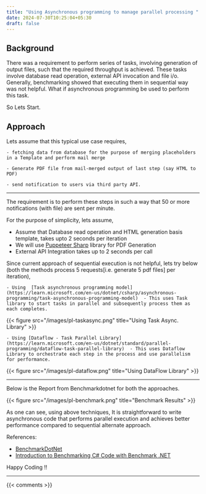 ```yaml
---
title: "Using Asynchronous programming to manage parallel processing "
date: 2024-07-30T10:25:04+05:30
draft: false
---
```


## Background

There was a requirement to perform series of tasks, involving generation of output files, such that the required throughput is achieved. These tasks involve database read operation, external API invocation and file i/o. Generally, benchmarking showed that executing them in sequential way was not helpful.  What if asynchronous programming be used to perform this task. 

So Lets Start.

## Approach

Lets assume that this typical use case requires,

    - fetching data from database for the purpose of merging placeholders in a Template and perform mail merge 

    - Generate PDF file from mail-merged output of last step (say HTML to PDF)

    - send notification to users via third party API. 

--- 

The requirement is to perform these steps in such a way that 50 or more notifications (with file) are sent per minute. 

For the purpose of simplicity, lets assume,

- Assume that Database read operation and HTML generation basis template, takes upto 2 seconds per iteration 
- We will use [Puppeteer Sharp](https://www.puppeteersharp.com/) library for PDF Generation 
- External API Integration takes up to 2 seconds per call

Since current approach of sequential execution is not helpful, lets try below (both the methods process 5 requests[i.e. generate 5 pdf files] per iteration), 

    - Using  [Task asynchronous programming model](https://learn.microsoft.com/en-us/dotnet/csharp/asynchronous-programming/task-asynchronous-programming-model)  - This uses Task library to start tasks in parallel and subsequently process them as each completes.   
        
{{< figure src="/images/pl-taskasync.png" title="Using Task Async. Library" >}}


    - Using [Dataflow - Task Parallel Library](https://learn.microsoft.com/en-us/dotnet/standard/parallel-programming/dataflow-task-parallel-library)  - This uses Dataflow Library to orchestrate each step in the process and use parallelism for performance. 


{{< figure src="/images/pl-dataflow.png" title="Using DataFlow Library" >}}


--- 

Below is the  Report from Benchmarkdotnet for both the approaches.

{{< figure src="/images/pl-benchmark.png" title="Benchmark Results" >}}


As one can see, using above techniques, It is straightforward to  write asynchronous code that performs parallel execution and achieves better performance compared to sequential alternate approach.

References: 
- [BenchmarkDotNet](https://benchmarkdotnet.org)
- [Introduction to Benchmarking C# Code with Benchmark .NET](https://www.stevejgordon.co.uk/introduction-to-benchmarking-csharp-code-with-benchmark-dot-net)

Happy Coding !!

---

{{< comments >}}